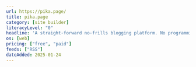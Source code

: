 ```yaml
---
url: https://pika.page/
title: pika.page
category: [site builder]
literacyLevel: "0"
headline: 'A straight-forward no-frills blogging platform. No programming is required, but it does support custom CSS themes. Guestbook (comments) support is in beta, and it also includes an opt-in global feed called "Pulse."'
os: [web]
pricing: ["free", "paid"]
feeds: ["RSS"]
dateAdded: 2025-01-24
---
```

